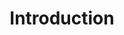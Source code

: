 ---
title: Introduction
description: "Nuxt.js is a Framework for creating Vue Applications, you can choose between Universal, Static Generated or Single Page application."
---